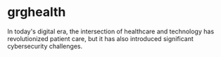 # grghealth
In today's digital era, the intersection of healthcare and technology has revolutionized patient care, but it has also introduced significant cybersecurity challenges.

